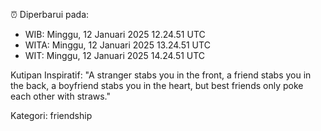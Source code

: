 ⏰ Diperbarui pada:
- WIB: Minggu, 12 Januari 2025 12.24.51 UTC
- WITA: Minggu, 12 Januari 2025 13.24.51 UTC
- WIT: Minggu, 12 Januari 2025 14.24.51 UTC

Kutipan Inspiratif:
"A stranger stabs you in the front, a friend stabs you in the back, a boyfriend stabs you in the heart, but best friends only poke each other with straws."


Kategori: friendship

